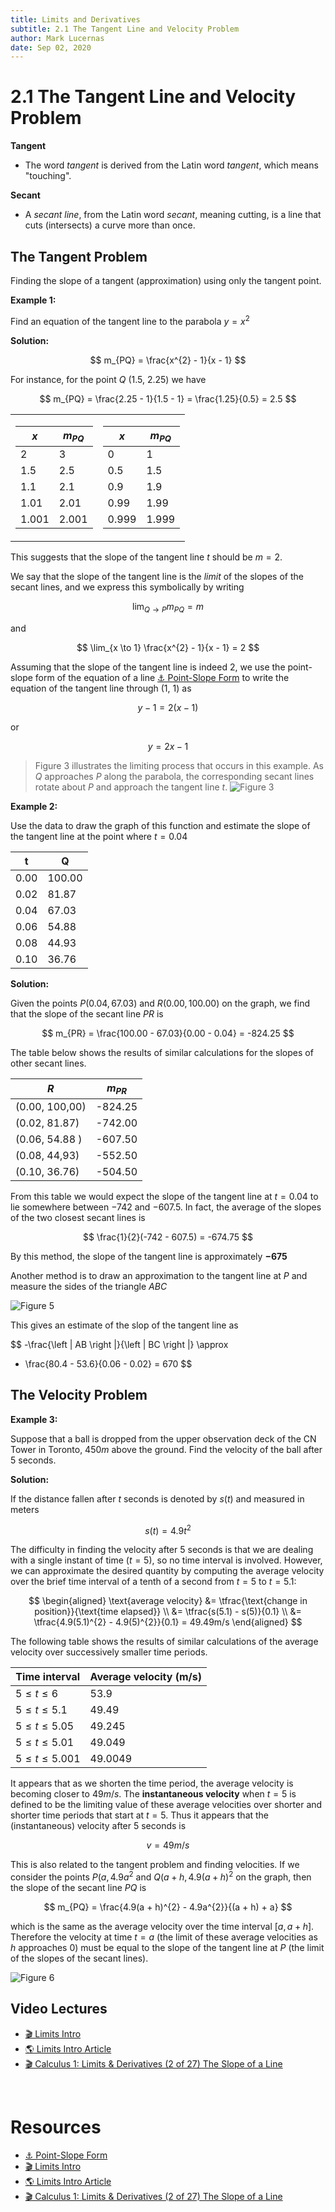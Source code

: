 ```yaml
---
title: Limits and Derivatives
subtitle: 2.1 The Tangent Line and Velocity Problem
author: Mark Lucernas
date: Sep 02, 2020
---
```



# 2.1 The Tangent Line and Velocity Problem

<a name="tangent-term">**Tangent**</a>

- The word _tangent_ is derived from the Latin word _tangent_, which means
  "touching".

<a name="secant-term">**Secant**</a>

- A _secant line_, from the Latin word _secant_, meaning cutting, is a line that
  cuts (intersects) a curve more than once.

## The Tangent Problem

Finding the slope of a tangent (approximation) using only the tangent point.

**Example 1:**

Find an equation of the tangent line to the parabola $y = x^{2}$

**Solution:**

$$
m_{PQ} = \frac{x^{2} - 1}{x - 1}
$$

For instance, for the point $Q$ (1.5, 2.25) we have

$$
m_{PQ} = \frac{2.25 - 1}{1.5 - 1} = \frac{1.25}{0.5} = 2.5
$$

<center>

<table>
<tr><td>

| $x$   | $m_{PQ}$ |
|-------|----------|
| 2     | 3        |
| 1.5   | 2.5      |
| 1.1   | 2.1      |
| 1.01  | 2.01     |
| 1.001 | 2.001    |

</td><td>

| $x$   | $m_{PQ}$ |
|-------|----------|
| 0     | 1        |
| 0.5   | 1.5      |
| 0.9   | 1.9      |
| 0.99  | 1.99     |
| 0.999 | 1.999    |

</td></tr>
</table>

</center>

This suggests that the slope of the tangent line $t$ should be $m = 2$.

We say that the slope of the tangent line is the _limit_ of the slopes of the
secant lines, and we express this symbolically by writing

$$
\lim_{Q \to P} m_{PQ} = m
$$

and

$$
\lim_{x \to 1} \frac{x^{2} - 1}{x - 1} = 2
$$

Assuming that the slope of the tangent line is indeed 2, we use the point-slope
form of the equation of a line [⚓ Point-Slope Form](../../../../spring-2020/MATH-141/notes/ch-2#point-slope-form-term)
to write the equation of the tangent line through (1, 1) as

$$
y - 1 = 2(x - 1)
$$

or

$$
y = 2x - 1
$$

> Figure 3 illustrates the limiting process that occurs in this example. As $Q$
approaches $P$ along the parabola, the corresponding secant lines rotate about
$P$ and approach the tangent line $t$.
![Figure 3](../../../../../files/fall-2020/MATH-150/chapter-2/2.1_figure_3.png)

**Example 2:**

Use the data to draw the graph of this function and estimate the slope of the
tangent line at the point where $t = 0.04$

<center>

| t    | Q      |
|------|--------|
| 0.00 | 100.00 |
| 0.02 | 81.87  |
| 0.04 | 67.03  |
| 0.06 | 54.88  |
| 0.08 | 44.93  |
| 0.10 | 36.76  |

</center>

**Solution:**

Given the points $P(0.04, 67.03)$ and $R(0.00, 100.00)$ on the graph, we find
that the slope of the secant line $PR$ is

$$
m_{PR} = \frac{100.00 - 67.03}{0.00 - 0.04} = -824.25
$$

The table below shows the results of similar calculations for the slopes of
other secant lines.

<center>

| $R$            | $m_{PR}$ |
|----------------|----------|
| (0.00, 100,00) | -824.25  |
| (0.02, 81.87)  | -742.00  |
| (0.06, 54.88 ) | -607.50  |
| (0.08, 44,93)  | -552.50  |
| (0.10, 36.76)  | -504.50  |

</center>

From this table we would expect the slope of the tangent line at $t=  0.04$ to
lie somewhere between $-742$ and $-607.5$. In fact, the average of the slopes of
the two closest secant lines is

$$
\frac{1}{2}(-742 - 607.5) = -674.75
$$

By this method, the slope of the tangent line is approximately $\mathbf{-675}$

Another method is to draw an approximation to the tangent line at $P$ and
measure the sides of the triangle $ABC$

![Figure 5](../../../../../files/fall-2020/MATH-150/chapter-2/2.1_figure_5.png)

This gives an estimate of the slop of the tangent line as

$$
-\frac{\left | AB \right |}{\left | BC \right |} \approx
- \frac{80.4 - 53.6}{0.06 - 0.02} = 670
$$

## The Velocity Problem

**Example 3:**

Suppose that a ball is dropped from the upper observation deck of the CN Tower
in Toronto, $450 m$ above the ground. Find the velocity of the ball after 5
seconds.

**Solution:**

If the distance fallen after $t$ seconds is denoted by $s(t)$ and measured in
meters

$$
s(t) = 4.9t^{2}
$$

The difficulty in finding the velocity after 5 seconds is that we are dealing
with a single instant of time $(t = 5)$, so no time interval is involved.
However, we can approximate the desired quantity by computing the average
velocity over the brief time interval of a tenth of a second from $t = 5$ to $t
= 5.1$:

$$
\begin{aligned}
\text{average velocity} &= \tfrac{\text{change in position}}{\text{time elapsed}} \\
                        &= \tfrac{s(5.1) - s(5)}{0.1} \\
                        &= \tfrac{4.9(5.1)^{2} - 4.9(5)^{2}}{0.1} = 49.49m/s
\end{aligned}
$$

The following table shows the results of similar calculations of the average
velocity over successively smaller time periods.

<center>

| **Time interval**   | **Average velocity** (m/s) |
|---------------------|----------------------------|
| $5 \le t \le 6$     | 53.9                       |
| $5 \le t \le 5.1$   | 49.49                      |
| $5 \le t \le 5.05$  | 49.245                     |
| $5 \le t \le 5.01$  | 49.049                     |
| $5 \le t \le 5.001$ | 49.0049                    |

</center>

It appears that as we shorten the time period, the average velocity is becoming
closer to $49m/s$. The **instantaneous velocity** when $t = 5$ is defined to be
the limiting value of these average velocities over shorter and shorter time
periods that start at $t = 5$. Thus it appears that the (instantaneous)
velocity after 5 seconds is

$$
v = 49m/s
$$

This is also related to the tangent problem and finding velocities. If we
consider the points $P(a, 4.9a^{2}$ and $Q(a + h, 4.9(a + h)^{2}$ on the graph,
then the slope of the secant line $PQ$ is

$$
m_{PQ} = \frac{4.9(a + h)^{2} - 4.9a^{2}}{(a + h) + a}
$$

which is the same as the average velocity over the time interval $[a, a + h]$.
Therefore the velocity at time $t = a$ (the limit of these average velocities as
$h$ approaches $0$) must be equal to the slope of the tangent line at $P$ (the
limit of the slopes of the secant lines).

![Figure 6](../../../../../files/fall-2020/MATH-150/chapter-2/2.1_figure_6.png)


## Video Lectures

- [🎬 Limits Intro](https://www.khanacademy.org/math/ap-calculus-ab/ab-limits-new/ab-1-2/v/introduction-to-limits-hd)
- [🌎 Limits Intro Article](https://www.khanacademy.org/math/ap-calculus-ab/ab-limits-new/ab-1-2/a/limits-intro)
- [🎬 Calculus 1: Limits & Derivatives (2 of 27) The Slope of a Line](https://www.youtube.com/watch?v=723jsxCO7Oc)


<br>

# Resources

- [⚓ Point-Slope Form](../../../../spring-2020/MATH-141/notes/ch-2#point-slope-form-term)
- [🎬 Limits Intro](https://www.khanacademy.org/math/ap-calculus-ab/ab-limits-new/ab-1-2/v/introduction-to-limits-hd)
- [🌎 Limits Intro Article](https://www.khanacademy.org/math/ap-calculus-ab/ab-limits-new/ab-1-2/a/limits-intro)
- [🎬 Calculus 1: Limits & Derivatives (2 of 27) The Slope of a Line](https://www.youtube.com/watch?v=723jsxCO7Oc)

